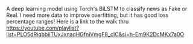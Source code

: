 A deep learning model using Torch's BiLSTM to classify news as Fake or Real. I need more data to improve overfitting, but it has good loss percentage ranges! Here is a link to the walk thru https://youtube.com/playlist?list=PLO5dRiqbbiiTUxJxnaqHGfniVmgF8_cIC&si=h-Em9K2DcMKx7a0O
